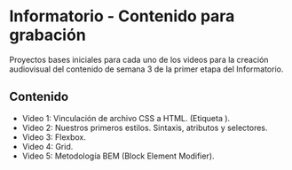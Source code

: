 # Informatorio - Contenido para grabación

Proyectos bases iniciales para cada uno de los videos para la creación audiovisual del contenido de semana 3 de la primer etapa del Informatorio. 


## Contenido

 - Video 1: Vinculación de archivo CSS a HTML. (Etiqueta <link>).
 - Video 2: Nuestros primeros estilos. Sintaxis, atributos y selectores.
 - Video 3: Flexbox.
 - Video 4: Grid.
 - Video 5: Metodología BEM (Block Element Modifier).